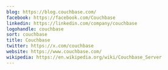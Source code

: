 ```yaml
---
blog: https://blog.couchbase.com/
facebook: https://facebook.com/Couchbase
linkedin: https://linkedin.com/company/couchbase
logohandle: couchbase
sort: couchbase
title: Couchbase
twitter: https://x.com/couchbase
website: https://www.couchbase.com/
wikipedia: https://en.wikipedia.org/wiki/Couchbase_Server
---
```

